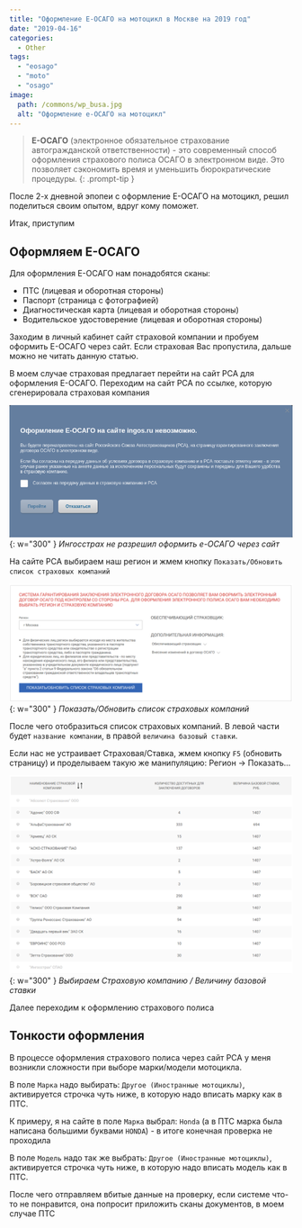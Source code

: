 ```yaml
---
title: "Оформление Е-ОСАГО на мотоцикл в Москве на 2019 год"
date: "2019-04-16"
categories: 
  - Other
tags: 
  - "eosago"
  - "moto"
  - "osago"
image:
  path: /commons/wp_busa.jpg
  alt: "Оформление е-ОСАГО на мотоцикл"
---
```


> **Е-ОСАГО** (электронное обязательное страхование автогражданской ответственности) - это современный способ оформления страхового полиса ОСАГО в электронном виде. Это позволяет сэкономить время и уменьшить бюрократические процедуры.
{: .prompt-tip }

После 2-х дневной эпопеи с оформление Е-ОСАГО на мотоцикл, решил поделиться своим опытом, вдруг кому поможет.

Итак, приступим

## Оформляем Е-ОСАГО

Для оформления Е-ОСАГО нам понадобятся сканы:

- ПТС (лицевая и оборотная стороны)
- Паспорт (страница с фотографией)
- Диагностическая карта (лицевая и оборотная стороны)
- Водительское удостоверение (лицевая и оборотная стороны)

Заходим в личный кабинет сайт страховой компании и пробуем оформить Е-ОСАГО через сайт. Если страховая Вас пропустила, дальше можно не читать данную статью.

В моем случае страховая предлагает перейти на сайт РСА для оформления Е-ОСАГО. Переходим на сайт РСА по ссылке, которую сгенерировала страховая компания

![Ингосстрах не разрешил оформить е-ОСАГО через сайт](/assets/img/posts/2019/04/16/wp_ingos.png){: w="300" }
_Ингосстрах не разрешил оформить е-ОСАГО через сайт_

На сайте РСА выбираем наш регион и жмем кнопку `Показать/Обновить список страховых компаний`

![Показать/Обновить список страховых компаний](/assets/img/posts/2019/04/16/wp_rsa1.png){: w="300" }
_Показать/Обновить список страховых компаний_

После чего отобразиться список страховых компаний. В левой части будет `название компании`, в правой `величина базовый ставки`.

Если нас не устраивает Страховая/Ставка, жмем кнопку `F5` (обновить страницу) и проделываем такую же манипуляцию: Регион -> Показать...

![Выбираем Страховую компанию / Величину базовой ставки](/assets/img/posts/2019/04/16/wp_rsa2.png){: w="300" }
_Выбираем Страховую компанию / Величину базовой ставки_

Далее переходим к оформлению страхового полиса

## Тонкости оформления

В процессе оформления страхового полиса через сайт РСА у меня возникли сложности при выборе марки/модели мотоцикла.

В поле `Марка` надо выбирать: `Другое (Иностранные мотоциклы)`, активируется строчка чуть ниже, в которую надо вписать марку как в ПТС.

К примеру, я на сайте в поле `Марка` выбрал: `Honda` (а в ПТС марка была написана большими буквами `HONDA`) - в итоге конечная проверка не проходила

В поле `Модель` надо так же выбрать: `Другое (Иностранные мотоциклы)`, активируется строчка чуть ниже, в которую надо вписать модель как в ПТС.

После чего отправляем вбитые данные на проверку, если системе что-то не понравится, она попросит приложить сканы документов, в моем случае ПТС
